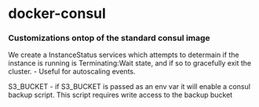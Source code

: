 # docker-consul


### Customizations ontop of the standard consul image

We create a InstanceStatus services which attempts to determain if the instance is running is Terminating:Wait state, and if so to gracefully exit the cluster.  - Useful for autoscaling events. 

S3_BUCKET - if S3_BUCKET is passed as an env var it will enable a consul backup script. This script requires write access to the backup bucket
